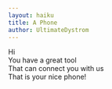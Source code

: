 ```yaml
---
layout: haiku
title: A Phone
author: UltimateDystrom
---
```

Hi<br>
You have a great tool<br>
That can connect you with us<br>
That is your nice phone!<br>
